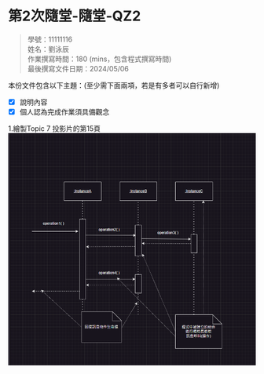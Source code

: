 # 第2次隨堂-隨堂-QZ2
>
>學號：11111116
><br />
>姓名：劉泳辰
><br />
>作業撰寫時間：180 (mins，包含程式撰寫時間)
><br />
>最後撰寫文件日期：2024/05/06
>

本份文件包含以下主題：(至少需下面兩項，若是有多者可以自行新增)
- [x] 說明內容
- [x] 個人認為完成作業須具備觀念

1.繪製Topic 7 投影片的第15頁
<img src="answer.png">